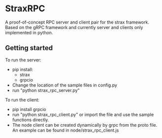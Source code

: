 # StraxRPC
A proof-of-concept RPC server and client pair for the strax framework.
Based on the gRPC framework and currently server and clients only implemented in python.

## Getting started
To run the server:
- pip install:
   - strax
   - grpcio
- Change the location of the sample files in config.py
- run "python strax_rpc_server.py"

To run the client:
- pip install grpcio
- run "python strax_rpc_client.py" or import the file and use the sample functions directly.
- The node client can be created dynamically by grpc from the proto file. An example can be found in node/strax_rpc_client.js 
